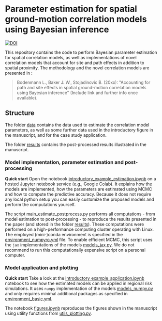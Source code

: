 # Parameter estimation for spatial ground-motion correlation models using Bayesian inference

[![DOI](https://zenodo.org/badge/542139247.svg)](https://zenodo.org/badge/latestdoi/542139247)

This repository contains the code to perform Bayesian parameter estimation for spatial correlation models, as well as implementations of novel correlation models that account for site and path effects in addition to spatial proximity. The methodology and the novel correlation models are presented in :

> Bodenmann L., Baker J. W., Stojadinovic B. (20xx): "Accounting for path and site effects in spatial ground-motion correlation models using Bayesian inference" (Include link and further info once available).

## Structure

The folder [data](data/) contains the data used to estimate the correlation model parameters, as well as some further data used in the introductory figure in the manuscript, and for the case study application.

The folder [results](results/) contains the post-processed results illustrated in the manuscript.

### Model implementation, parameter estimation and post-processing

**Quick start** Open the notebook [introductory_example_estimation.ipynb](introductory_example_estimation.ipynb) on a hosted Jupyter notebook service (e.g., Google Colab). It explains how the models are implemented, how the parameters are estimated using MCMC and how to compute the predictive accuracy. Because it does not require any local python setup you can easily customize the proposed models and perform the computations yourself.

The script [main_estimate_postprocess.py](main_estimate_postprocess.py) performs all computations - from model estimation to post-processing - to reproduce the results presented in the paper (and stored in the folder [results](results/)). These computations were performed on a high-performance computing cluster operating with Linux. The employed (mini-)conda environment is specified in the [environment_numpyro.yml](environment_numpyro.yml) file. To enable efficient MCMC, this script uses the `jax` implementations of the models [models_jax.py](models_jax.py). We do not recommend to run this computationally expensive script on a personal computer. 

### Model application and plotting

**Quick start** Take a look at the [introductory_example_application.ipynb](introductory_example_application.ipynb) notebook to see how the estimated models can be applied in regional risk simulations. It uses `numpy` implementation of the models [models_numpy.py](models_numpy.py) and only requires minimal additional packages as specified in [environment_basic.yml](environment_basic.yml).

The notebook [figures.ipynb](figures.ipynb) reproduces the figures shown in the manuscript using utility functions from [utils_plotting.py](utils_plotting.py).






